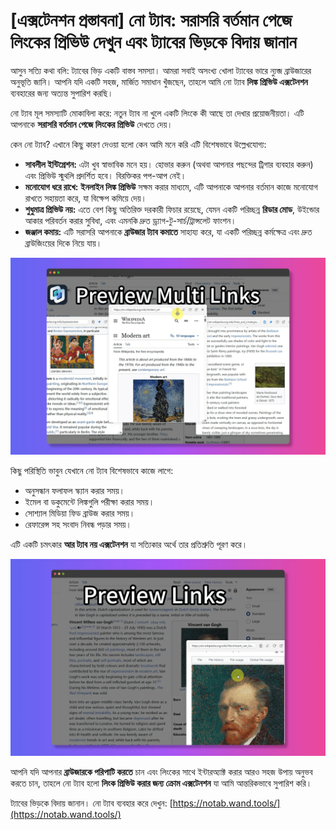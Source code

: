 # [এক্সটেনশন প্রস্তাবনা] নো ট্যাব: সরাসরি বর্তমান পেজে লিংকের প্রিভিউ দেখুন এবং ট্যাবের ভিড়কে বিদায় জানান

আসুন সত্যি কথা বলি: ট্যাবের ভিড় একটি বাস্তব সমস্যা। আমরা সবাই অসংখ্য খোলা ট্যাবের ভারে ন্যুব্জ ব্রাউজারের অনুভূতি জানি। আপনি যদি একটি সহজ, মার্জিত সমাধান খুঁজছেন, তাহলে আমি নো ট্যাব **লিঙ্ক প্রিভিউ এক্সটেনশন** ব্যবহারের জন্য অত্যন্ত সুপারিশ করছি।

নো ট্যাব মূল সমস্যাটি মোকাবিলা করে: নতুন ট্যাব না খুলে একটি লিংকে কী আছে তা দেখার প্রয়োজনীয়তা। এটি আপনাকে **সরাসরি বর্তমান পেজে লিংকের প্রিভিউ** দেখতে দেয়।

কেন নো ট্যাব? এখানে কিছু কারণ দেওয়া হলো কেন আমি মনে করি এটি বিশেষভাবে উল্লেখযোগ্য:

*   **সাবলীল ইন্টিগ্রেশন:** এটা খুব স্বাভাবিক মনে হয়। হোভার করুন (অথবা আপনার পছন্দের ট্রিগার ব্যবহার করুন) এবং প্রিভিউ স্মুথলি প্রদর্শিত হবে। বিরক্তিকর পপ-আপ নেই।
*   **মনোযোগ ধরে রাখে:** **ইনলাইন লিঙ্ক প্রিভিউ** সক্ষম করার মাধ্যমে, এটি আপনাকে আপনার বর্তমান কাজে মনোযোগ রাখতে সহায়তা করে, যা বিক্ষেপ কমিয়ে দেয়।
*   **শুধুমাত্র প্রিভিউ নয়:** এতে বেশ কিছু অতিরিক্ত দরকারী ফিচার রয়েছে, যেমন একটি পরিচ্ছন্ন **রিডার মোড**, উইন্ডোর আকার পরিবর্তন করার সুবিধা, এবং এমনকি দ্রুত ড্র্যাগ-টু-সার্চ/ট্রান্সলেট ফাংশন।
*   **জঞ্জাল কমায়:** এটি সরাসরি আপনাকে **ব্রাউজার ট্যাব কমাতে** সাহায্য করে, যা একটি পরিচ্ছন্ন কর্মক্ষেত্র এবং দ্রুত ব্রাউজিংয়ের দিকে নিয়ে যায়।

![নো ট্যাব স্মুথলি একটি লিংকের প্রিভিউ দেখাচ্ছে](../images/notab1.png)

কিছু পরিস্থিতি ভাবুন যেখানে নো ট্যাব বিশেষভাবে কাজে লাগে:
*   অনুসন্ধান ফলাফল স্ক্যান করার সময়।
*   ইমেল বা ডকুমেন্টে লিঙ্কগুলি পরীক্ষা করার সময়।
*   সোশ্যাল মিডিয়া ফিড ব্রাউজ করার সময়।
*   রেফারেন্স সহ সংবাদ নিবন্ধ পড়ার সময়।

এটি একটি চমৎকার **আর ট্যাব নয় এক্সটেনশন** যা সত্যিকার অর্থে তার প্রতিশ্রুতি পূরণ করে।

![নো ট্যাবের সেটিংস এবং বৈশিষ্ট্য](../images/notab2.png)

আপনি যদি আপনার **ব্রাউজারকে পরিপাটি করতে** চান এবং লিংকের সাথে ইন্টারঅ্যাক্ট করার আরও সহজ উপায় অনুভব করতে চান, তাহলে নো ট্যাব হলো **লিংক প্রিভিউ করার জন্য ক্রোম এক্সটেনশন** যা আমি আন্তরিকভাবে সুপারিশ করি।

ট্যাবের ভিড়কে বিদায় জানান। নো ট্যাব ব্যবহার করে দেখুন: [https://notab.wand.tools/](https://notab.wand.tools/)